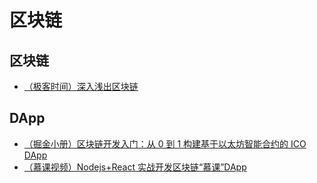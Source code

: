# 区块链

## 区块链
+ [（极客时间）深入浅出区块链](https://time.geekbang.org/column/intro/76)

## DApp
+ [（掘金小册）区块链开发入门：从 0 到 1 构建基于以太坊智能合约的 ICO DApp](https://juejin.im/book/5addb2eb6fb9a07abd0d4557)
+ [（慕课视频）Nodejs+React 实战开发区块链“慕课”DApp](https://coding.imooc.com/class/294.html)
